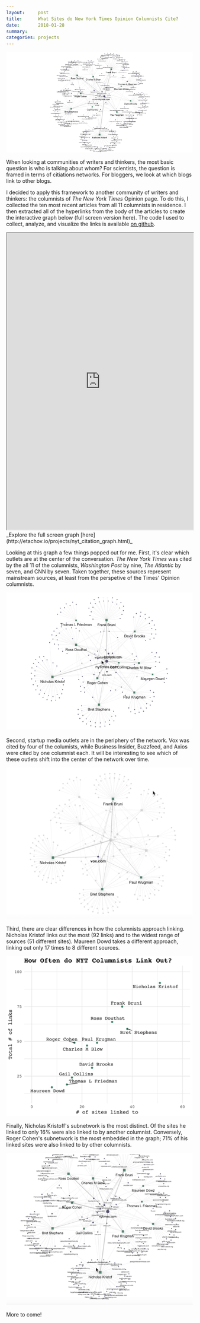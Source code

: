 ```yaml
---
layout:     post
title:      What Sites do New York Times Opinion Columnists Cite?
date:       2018-01-28
summary:    
categories: projects
---
```


![](/images/2018-01-28-nyt-graph-header.png)

When looking at communities of writers and thinkers, the most basic question is who is talking about whom? For scientists, the question is framed in terms of citiations networks. For bloggers, we look at which blogs link to other blogs. 

I decided to apply this framework to another community of writers and thinkers: the  columnists of _The New York Times_ Opinion page. To do this, I collected the ten most recent articles from all 11 columnists in residence. I then extracted all of the hyperlinks from the body of the articles to create the interactive graph below (full screen version here). The code I used to collect, analyze, and visualize the links is available [on github](https://github.com/etachov/nyt_opinion_citations).

<iframe width='100%' height='800px' frameBorder='1' src='http://etachov.io/projects/nyt_citation_graph_simple.html'></iframe>
_Explore the full screen graph  [here](http://etachov.io/projects/nyt_citation_graph.html)_

Looking at this graph a few things popped out for me. First, it's clear which outlets are at the center of the conversation. _The New York Times_ was cited by the all 11 of the columnists, _Washington Post_ by nine, _The Atlantic_ by seven, and CNN by seven. Taken together, these sources represent mainstream sources, at least from the perspetive of the Times' Opinion columnists.

![](/images/2018-01-28-nyt-graph-1-top-sources.gif)

Second, startup media outlets are in the periphery of the network. Vox was cited by four of the columists, while Business Insider, Buzzfeed, and Axios were cited by one columnist each. It will be interesting to see which of these outlets shift into the center of the network over time.

![](/images/2018-01-28-nyt-graph-2-startup-media.gif)

Third, there are clear differences in how the columnists approach linking. Nicholas Kristof links out the most (92 links) and to the widest range of sources (51 different sites). Maureen Dowd takes a different approach, linking out only 17 times to 8 different sources.

![](/images/2018-01-28-citation_frequency.png)

Finally, Nicholas Kristoff's subnetwork is the most distinct. Of the sites he linked to only 16% were also linked to by another columnist. Conversely, Roger Cohen's subnetwork is the most embedded in the graph; 71% of his linked sites were also linked to by other columnists.

![](/images/2018-01-28-nyt-graph-4-distinct.gif)

More to come!